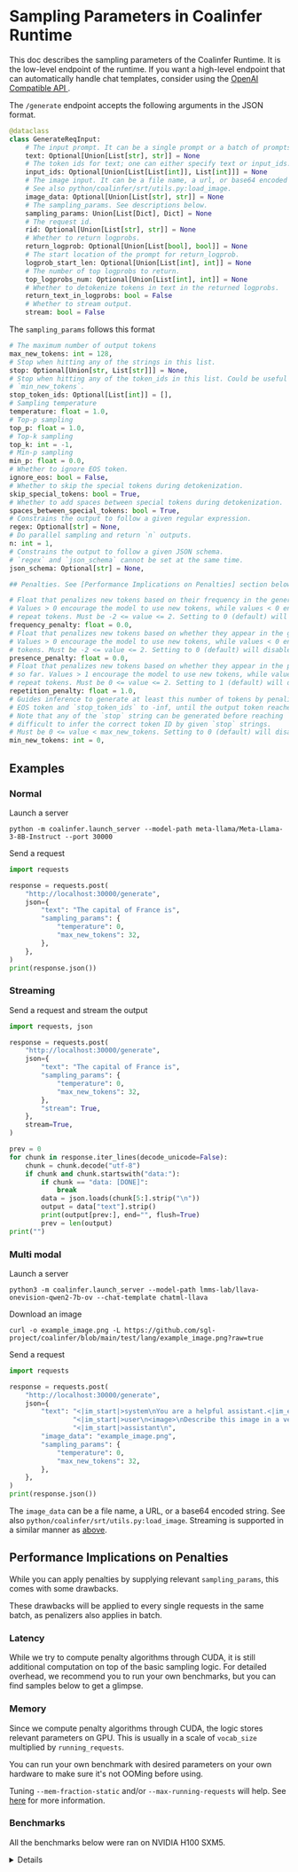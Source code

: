 # Sampling Parameters in Coalinfer Runtime
This doc describes the sampling parameters of the Coalinfer Runtime.
It is the low-level endpoint of the runtime.
If you want a high-level endpoint that can automatically handle chat templates, consider using the [OpenAI Compatible API
](https://github.com/sgl-project/coalinfer?tab=readme-ov-file#openai-compatible-api).

The `/generate` endpoint accepts the following arguments in the JSON format.

```python
@dataclass
class GenerateReqInput:
    # The input prompt. It can be a single prompt or a batch of prompts.
    text: Optional[Union[List[str], str]] = None
    # The token ids for text; one can either specify text or input_ids.
    input_ids: Optional[Union[List[List[int]], List[int]]] = None
    # The image input. It can be a file name, a url, or base64 encoded string.
    # See also python/coalinfer/srt/utils.py:load_image.
    image_data: Optional[Union[List[str], str]] = None
    # The sampling_params. See descriptions below.
    sampling_params: Union[List[Dict], Dict] = None
    # The request id.
    rid: Optional[Union[List[str], str]] = None
    # Whether to return logprobs.
    return_logprob: Optional[Union[List[bool], bool]] = None
    # The start location of the prompt for return_logprob.
    logprob_start_len: Optional[Union[List[int], int]] = None
    # The number of top logprobs to return.
    top_logprobs_num: Optional[Union[List[int], int]] = None
    # Whether to detokenize tokens in text in the returned logprobs.
    return_text_in_logprobs: bool = False
    # Whether to stream output.
    stream: bool = False
```

The `sampling_params` follows this format

```python
# The maximum number of output tokens
max_new_tokens: int = 128,
# Stop when hitting any of the strings in this list.
stop: Optional[Union[str, List[str]]] = None,
# Stop when hitting any of the token_ids in this list. Could be useful when mixed with
# `min_new_tokens`.
stop_token_ids: Optional[List[int]] = [],
# Sampling temperature
temperature: float = 1.0,
# Top-p sampling
top_p: float = 1.0,
# Top-k sampling
top_k: int = -1,
# Min-p sampling
min_p: float = 0.0,
# Whether to ignore EOS token.
ignore_eos: bool = False,
# Whether to skip the special tokens during detokenization.
skip_special_tokens: bool = True,
# Whether to add spaces between special tokens during detokenization.
spaces_between_special_tokens: bool = True,
# Constrains the output to follow a given regular expression.
regex: Optional[str] = None,
# Do parallel sampling and return `n` outputs.
n: int = 1,
# Constrains the output to follow a given JSON schema.
# `regex` and `json_schema` cannot be set at the same time.
json_schema: Optional[str] = None,

## Penalties. See [Performance Implications on Penalties] section below for more informations.

# Float that penalizes new tokens based on their frequency in the generated text so far.
# Values > 0 encourage the model to use new tokens, while values < 0 encourage the model to
# repeat tokens. Must be -2 <= value <= 2. Setting to 0 (default) will disable this penalty.
frequency_penalty: float = 0.0,
# Float that penalizes new tokens based on whether they appear in the generated text so far.
# Values > 0 encourage the model to use new tokens, while values < 0 encourage the model to repeat
# tokens. Must be -2 <= value <= 2. Setting to 0 (default) will disable this penalty.
presence_penalty: float = 0.0,
# Float that penalizes new tokens based on whether they appear in the prompt and the generated text
# so far. Values > 1 encourage the model to use new tokens, while values < 1 encourage the model to
# repeat tokens. Must be 0 <= value <= 2. Setting to 1 (default) will disable this penalty.
repetition_penalty: float = 1.0,
# Guides inference to generate at least this number of tokens by penalizing logits of tokenizer's
# EOS token and `stop_token_ids` to -inf, until the output token reaches given length.
# Note that any of the `stop` string can be generated before reaching `min_new_tokens`, as it is
# difficult to infer the correct token ID by given `stop` strings.
# Must be 0 <= value < max_new_tokens. Setting to 0 (default) will disable this penalty.
min_new_tokens: int = 0,
```

## Examples

### Normal
Launch a server
```
python -m coalinfer.launch_server --model-path meta-llama/Meta-Llama-3-8B-Instruct --port 30000
```

Send a request
```python
import requests

response = requests.post(
    "http://localhost:30000/generate",
    json={
        "text": "The capital of France is",
        "sampling_params": {
            "temperature": 0,
            "max_new_tokens": 32,
        },
    },
)
print(response.json())
```

### Streaming
Send a request and stream the output
```python
import requests, json

response = requests.post(
    "http://localhost:30000/generate",
    json={
        "text": "The capital of France is",
        "sampling_params": {
            "temperature": 0,
            "max_new_tokens": 32,
        },
        "stream": True,
    },
    stream=True,
)

prev = 0
for chunk in response.iter_lines(decode_unicode=False):
    chunk = chunk.decode("utf-8")
    if chunk and chunk.startswith("data:"):
        if chunk == "data: [DONE]":
            break
        data = json.loads(chunk[5:].strip("\n"))
        output = data["text"].strip()
        print(output[prev:], end="", flush=True)
        prev = len(output)
print("")
```

### Multi modal

Launch a server
```
python3 -m coalinfer.launch_server --model-path lmms-lab/llava-onevision-qwen2-7b-ov --chat-template chatml-llava
```

Download an image
```
curl -o example_image.png -L https://github.com/sgl-project/coalinfer/blob/main/test/lang/example_image.png?raw=true
```

Send a request
```python
import requests

response = requests.post(
    "http://localhost:30000/generate",
    json={
        "text": "<|im_start|>system\nYou are a helpful assistant.<|im_end|>\n"
                "<|im_start|>user\n<image>\nDescribe this image in a very short sentence.<|im_end|>\n"
                "<|im_start|>assistant\n",
        "image_data": "example_image.png",
        "sampling_params": {
            "temperature": 0,
            "max_new_tokens": 32,
        },
    },
)
print(response.json())
```

The `image_data` can be a file name, a URL, or a base64 encoded string. See also `python/coalinfer/srt/utils.py:load_image`.
Streaming is supported in a similar manner as [above](#streaming).

## Performance Implications on Penalties

While you can apply penalties by supplying relevant `sampling_params`, this comes with some drawbacks.

These drawbacks will be applied to every single requests in the same batch, as penalizers also applies in batch.

### Latency

While we try to compute penalty algorithms through CUDA, it is still additional computation on top of the basic sampling logic. For detailed overhead, we recommend you to run your own benchmarks, but you can find samples below to get a glimpse.

### Memory

Since we compute penalty algorithms through CUDA, the logic stores relevant parameters on GPU. This is usually in a scale of `vocab_size` multiplied by `running_requests`.

You can run your own benchmark with desired parameters on your own hardware to make sure it's not OOMing before using.

Tuning `--mem-fraction-static` and/or `--max-running-requests` will help. See [here](hyperparameter_tuning.md#minor-tune---max-prefill-tokens---mem-fraction-static---max-running-requests) for more information.

### Benchmarks

All the benchmarks below were ran on NVIDIA H100 SXM5.

<details>

#### Baseline

Measured at [dc9d06d886151707f97d0b78095df9de262fd3c9](https://github.com/sgl-project/coalinfer/commit/dc9d06d886151707f97d0b78095df9de262fd3c9).

```
$ python3 -m coalinfer.bench_serving --backend coalinfer --port 8413 --dataset-name random --num-prompts 3000 --random-input 256 --random-output 512

============ Serving Benchmark Result ============
Backend:                                 coalinfer
Traffic request rate:                    inf
Successful requests:                     3000
Benchmark duration (s):                  66.11
Total input tokens:                      378633
Total generated tokens:                  775651
Total generated tokens (retokenized):    775118
Request throughput (req/s):              45.38
Input token throughput (tok/s):          5727.04
Output token throughput (tok/s):         11732.16
----------------End-to-End Latency----------------
Mean E2E Latency (ms):                   40881.94
Median E2E Latency (ms):                 43967.10
---------------Time to First Token----------------
Mean TTFT (ms):                          19884.75
Median TTFT (ms):                        14226.56
P99 TTFT (ms):                           47738.97
-----Time per Output Token (excl. 1st token)------
Mean TPOT (ms):                          91.96
Median TPOT (ms):                        90.11
P99 TPOT (ms):                           308.54
---------------Inter-token Latency----------------
Mean ITL (ms):                           174.54
Median ITL (ms):                         58.56
P99 ITL (ms):                            440.18
==================================================
```

#### All Together

```
$ python3 -m coalinfer.bench_serving --backend coalinfer --port 8413 --dataset-name random --num-prompts 3000 --random-input 256 --random-output 512 --extra-request-body '{
  "frequency_penalty": 1.1,
  "presence_penalty": 1.1,
  "repetition_penalty": 0.1,
  "min_new_tokens": 5
}'

============ Serving Benchmark Result ============
Backend:                                 coalinfer
Traffic request rate:                    inf
Successful requests:                     3000
Benchmark duration (s):                  78.35
Total input tokens:                      378633
Total generated tokens:                  775651
Total generated tokens (retokenized):    774756
Request throughput (req/s):              38.29
Input token throughput (tok/s):          4832.86
Output token throughput (tok/s):         9900.39
----------------End-to-End Latency----------------
Mean E2E Latency (ms):                   49017.68
Median E2E Latency (ms):                 52825.70
---------------Time to First Token----------------
Mean TTFT (ms):                          23892.60
Median TTFT (ms):                        18895.47
P99 TTFT (ms):                           57426.01
-----Time per Output Token (excl. 1st token)------
Mean TPOT (ms):                          114.54
Median TPOT (ms):                        107.27
P99 TPOT (ms):                           293.31
---------------Inter-token Latency----------------
Mean ITL (ms):                           205.68
Median ITL (ms):                         73.97
P99 ITL (ms):                            453.86
==================================================
```

#### Frequency Penalty

```
$ python3 -m coalinfer.bench_serving --backend coalinfer --port 8413 --dataset-name random --num-prompts 3000 --random-input 256 --random-output 512 --extra-request-body '{
    "frequency_penalty": 1.1
}'

============ Serving Benchmark Result ============
Backend:                                 coalinfer
Traffic request rate:                    inf
Successful requests:                     3000
Benchmark duration (s):                  72.72
Total input tokens:                      378633
Total generated tokens:                  775651
Total generated tokens (retokenized):    774955
Request throughput (req/s):              41.26
Input token throughput (tok/s):          5206.84
Output token throughput (tok/s):         10666.51
----------------End-to-End Latency----------------
Mean E2E Latency (ms):                   45445.56
Median E2E Latency (ms):                 48960.39
---------------Time to First Token----------------
Mean TTFT (ms):                          22363.16
Median TTFT (ms):                        17125.02
P99 TTFT (ms):                           52920.95
-----Time per Output Token (excl. 1st token)------
Mean TPOT (ms):                          104.71
Median TPOT (ms):                        98.30
P99 TPOT (ms):                           268.06
---------------Inter-token Latency----------------
Mean ITL (ms):                           191.60
Median ITL (ms):                         67.83
P99 ITL (ms):                            455.46
==================================================
```

#### Presence Penalty

```
$ python3 -m coalinfer.bench_serving --backend coalinfer --port 8413 --dataset-name random --num-prompts 3000 --random-input 256 --random-output 512 --extra-request-body '{
    "presence_penalty": 1.1
}'

============ Serving Benchmark Result ============
Backend:                                 coalinfer
Traffic request rate:                    inf
Successful requests:                     3000
Benchmark duration (s):                  72.04
Total input tokens:                      378633
Total generated tokens:                  775651
Total generated tokens (retokenized):    775210
Request throughput (req/s):              41.64
Input token throughput (tok/s):          5255.98
Output token throughput (tok/s):         10767.18
----------------End-to-End Latency----------------
Mean E2E Latency (ms):                   44926.61
Median E2E Latency (ms):                 48302.88
---------------Time to First Token----------------
Mean TTFT (ms):                          22095.39
Median TTFT (ms):                        16740.93
P99 TTFT (ms):                           52554.03
-----Time per Output Token (excl. 1st token)------
Mean TPOT (ms):                          103.54
Median TPOT (ms):                        97.37
P99 TPOT (ms):                           271.86
---------------Inter-token Latency----------------
Mean ITL (ms):                           189.86
Median ITL (ms):                         68.45
P99 ITL (ms):                            447.11
==================================================
```

#### Repetition Penalty

```
$ python3 -m coalinfer.bench_serving --backend coalinfer --port 8413 --dataset-name random --num-prompts 3000 --random-input 256 --random-output 512 --extra-request-body '{
    "repetition_penalty": 0.1
}'

============ Serving Benchmark Result ============
Backend: coalinfer
Traffic request rate: inf
Successful requests: 3000
Benchmark duration (s): 74.54
Total input tokens: 378633
Total generated tokens: 775651
Total generated tokens (retokenized): 766008
Request throughput (req/s): 40.24
Input token throughput (tok/s): 5079.36
Output token throughput (tok/s): 10405.35
----------------End-to-End Latency----------------
Mean E2E Latency (ms): 46530.38
Median E2E Latency (ms): 50302.65
---------------Time to First Token----------------
Mean TTFT (ms): 22603.47
Median TTFT (ms): 17167.08
P99 TTFT (ms): 54497.85
-----Time per Output Token (excl. 1st token)------
Mean TPOT (ms): 117.59
Median TPOT (ms): 101.79
P99 TPOT (ms): 320.04
---------------Inter-token Latency----------------
Mean ITL (ms): 195.26
Median ITL (ms): 69.51
P99 ITL (ms): 433.86
==================================================
```

#### Min New Tokens

The min new tokens penalizer computes until generation process reaches given `min_new_tokens`.

Dislike other penalizers, setting this to higher value will have more latency implications.

```
$ python3 -m coalinfer.bench_serving --backend coalinfer --port 8413 --dataset-name random --num-prompts 3000 --random-input 256 --random-output 512 --extra-request-body '{
    "min_new_tokens": 5
}'

============ Serving Benchmark Result ============
Backend: coalinfer
Traffic request rate: inf
Successful requests: 3000
Benchmark duration (s): 66.94
Total input tokens: 378633
Total generated tokens: 775651
Total generated tokens (retokenized): 775220
Request throughput (req/s): 44.81
Input token throughput (tok/s): 5656.13
Output token throughput (tok/s): 11586.90
----------------End-to-End Latency----------------
Mean E2E Latency (ms): 41888.55
Median E2E Latency (ms): 45354.16
---------------Time to First Token----------------
Mean TTFT (ms): 20866.91
Median TTFT (ms): 16219.79
P99 TTFT (ms): 49263.91
-----Time per Output Token (excl. 1st token)------
Mean TPOT (ms): 97.05
Median TPOT (ms): 89.76
P99 TPOT (ms): 233.50
---------------Inter-token Latency----------------
Mean ITL (ms): 179.17
Median ITL (ms): 55.08
P99 ITL (ms): 409.12
==================================================
```

</details>
